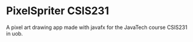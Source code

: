 # PixelSpriter CSIS231
 A pixel art drawing app made with javafx for the JavaTech course CSIS231 in uob.
